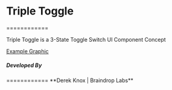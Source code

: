 <h1>Triple Toggle</h1>
============

Triple Toggle is a 3-State Toggle Switch UI Component Concept

[Example Graphic](_assets/images/triple-toggle-example.png)

<h5>Developed By</h5>
============
**Derek Knox | Braindrop Labs**
